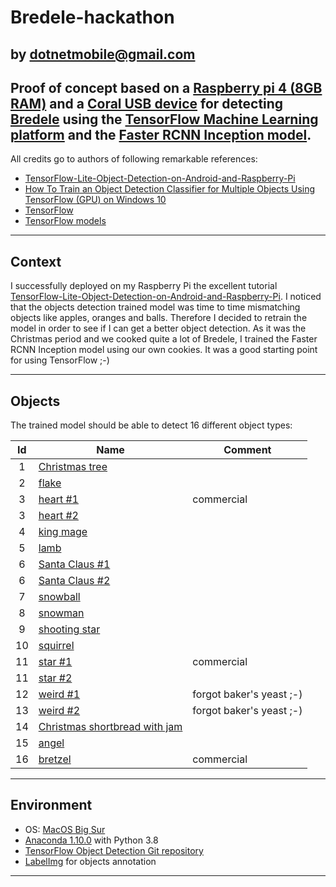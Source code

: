 # Bredele-hackathon
  by dotnetmobile@gmail.com
---

## Proof of concept based on a [Raspberry pi 4 (8GB RAM)](https://www.raspberrypi.org/products/raspberry-pi-4-model-b/) and a [Coral USB device](https://coral.ai/products/accelerator) for detecting [Bredele](https://en.wikipedia.org/wiki/Bredele) using the [TensorFlow Machine Learning platform](https://www.tensorflow.org) and the [Faster RCNN Inception model](https://tfhub.dev/tensorflow/mask_rcnn/inception_resnet_v2_1024x1024/1).

All credits go to authors of following remarkable references:

* [TensorFlow-Lite-Object-Detection-on-Android-and-Raspberry-Pi](https://github.com/EdjeElectronics/TensorFlow-Lite-Object-Detection-on-Android-and-Raspberry-Pi)
* [How To Train an Object Detection Classifier for Multiple Objects Using TensorFlow (GPU) on Windows 10](https://github.com/EdjeElectronics/TensorFlow-Object-Detection-API-Tutorial-Train-Multiple-Objects-Windows-10)
* [TensorFlow](https://github.com/tensorflow)
* [TensorFlow models](https://github.com/tensorflow/models)

---
## Context

I successfully deployed on my Raspberry Pi the excellent tutorial [TensorFlow-Lite-Object-Detection-on-Android-and-Raspberry-Pi](https://github.com/EdjeElectronics/TensorFlow-Lite-Object-Detection-on-Android-and-Raspberry-Pi).
I noticed that the objects detection trained model was time to time mismatching objects like apples, oranges and balls.
Therefore I decided to retrain the model in order to see if I can get a better object detection.
As it was the Christmas period and we cooked quite a lot of Bredele, I trained the Faster RCNN Inception model using our own cookies.
It was a good starting point for using TensorFlow ;-)

---

## Objects

The trained model should be able to detect 16 different object types:

|  Id  | Name                                 | Comment                      |
|:----:|--------------------------------------|------------------------------|
|1     | [Christmas tree](https://github.com/dotnetmobile/bredele-hackathon/blob/main/images-small/training/bredelehackathon_88_of_511.jpeg)                   |                              |
|2     | [flake](https://github.com/dotnetmobile/bredele-hackathon/blob/main/images-small/training/bredelehackathon_137_of_511.jpeg)                            |                              |
|3     | [heart #1](https://github.com/dotnetmobile/bredele-hackathon/blob/main/images-small/training/bredelehackathon_385_of_511.jpeg)                            | commercial                   |
|3     | [heart #2](https://github.com/dotnetmobile/bredele-hackathon/blob/main/images-small/training/bredelehackathon_153_of_511.jpeg)                            |                              |
|4     | [king mage](https://github.com/dotnetmobile/bredele-hackathon/blob/main/images-small/training/bredelehackathon_136_of_511.jpeg)                        |                              |
|5     | [lamb](https://github.com/dotnetmobile/bredele-hackathon/blob/main/images-small/training/bredelehackathon_157_of_511.jpeg)                             |                              |
|6     | [Santa Claus #1](https://github.com/dotnetmobile/bredele-hackathon/blob/main/images-small/training/bredelehackathon_140_of_511.jpeg)                      |                              |
|6     | [Santa Claus #2](https://github.com/dotnetmobile/bredele-hackathon/blob/main/images-small/training/bredelehackathon_133_of_511.jpeg)                      |                              |
|7     | [snowball](https://github.com/dotnetmobile/bredele-hackathon/blob/main/images-small/training/bredelehackathon_294_of_511.jpeg)                         |                              |
|8     | [snowman](https://github.com/dotnetmobile/bredele-hackathon/blob/main/images-small/training/bredelehackathon_132_of_511.jpeg)                          |                              |
|9     | [shooting star](https://github.com/dotnetmobile/bredele-hackathon/blob/main/images-small/training/bredelehackathon_156_of_511.jpeg)                    |                              |
|10    | [squirrel](https://github.com/dotnetmobile/bredele-hackathon/blob/main/images-small/training/bredelehackathon_151_of_511.jpeg)                         |                              |
|11    | [star #1](https://github.com/dotnetmobile/bredele-hackathon/blob/main/images-small/training/bredelehackathon_383_of_511.jpeg)                             | commercial               |
|11    | [star #2](https://github.com/dotnetmobile/bredele-hackathon/blob/main/images-small/training/bredelehackathon_165_of_511.jpeg)                             |                              |
|12    | [weird #1](https://github.com/dotnetmobile/bredele-hackathon/blob/main/images-small/training/bredelehackathon_406_of_511.jpeg)                         | forgot baker's yeast ;-)     |
|13    | [weird #2]()                         | forgot baker's yeast ;-)     |
|14    | [Christmas shortbread with jam](https://github.com/dotnetmobile/bredele-hackathon/blob/main/images-small/training/bredelehackathon_290_of_511.jpeg)    |                              |
|15    | [angel](https://github.com/dotnetmobile/bredele-hackathon/blob/main/images-small/training/bredelehackathon_148_of_511.jpeg)                            |                              |
|16    | [bretzel](https://github.com/dotnetmobile/bredele-hackathon/blob/main/images-small/training/bredelehackathon_384_of_511.jpeg)                          | commercial                  |

---

## Environment

* OS: [MacOS Big Sur](https://www.apple.com/uk/macos/big-sur/)
* [Anaconda 1.10.0](https://www.anaconda.com) with Python 3.8
* [TensorFlow Object Detection Git repository](https://github.com/tensorflow/models)
* [LabelImg](https://github.com/tzutalin/labelImg) for objects annotation

___
